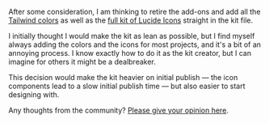 <script context="module" lang="ts">
    import type { BlogFrontmatter } from '$lib/blog/types';

    export const metadata: BlogFrontmatter = {
        title: 'Feedback wanted - Retire add-on kits?',
        date: '2025-07-27',
        author: 'Johan Ronsse'
    }
</script>

After some consideration, I am thinking to retire the add-ons and add all the [Tailwind colors](https://www.figma.com/community/file/1514809184957991954/obra-shadcn-ui-tailwind-colors-add-on) as well as the [full kit of Lucide Icons](https://www.figma.com/community/file/1514808850292602897/obra-shadcn-ui-lucide-icons-add-on) straight in the kit file.

I initially thought I would make the kit as lean as possible, but I find myself always adding the colors and the icons for most projects, and it's a bit of an annoying process. I know exactly how to do it as the kit creator, but I can imagine for others it might be a dealbreaker.

This decision would make the kit heavier on initial publish — the icon components lead to a slow initial publish time — but also easier to start designing with.

Any thoughts from the community? [Please give your opinion here](https://github.com/shadcn-ui/ui/discussions/7901).
